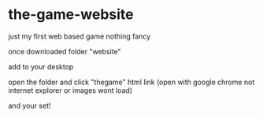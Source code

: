 # the-game-website
just my first web based game nothing fancy


once downloaded folder "website" 

add to your desktop

open the folder and click "thegame" html link (open with google chrome not internet explorer or images wont load)

and your set!

